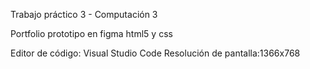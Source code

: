 Trabajo práctico 3 - Computación 3

Portfolio
prototipo en figma
html5 y css

Editor de código: Visual Studio Code 
Resolución de pantalla:1366x768
